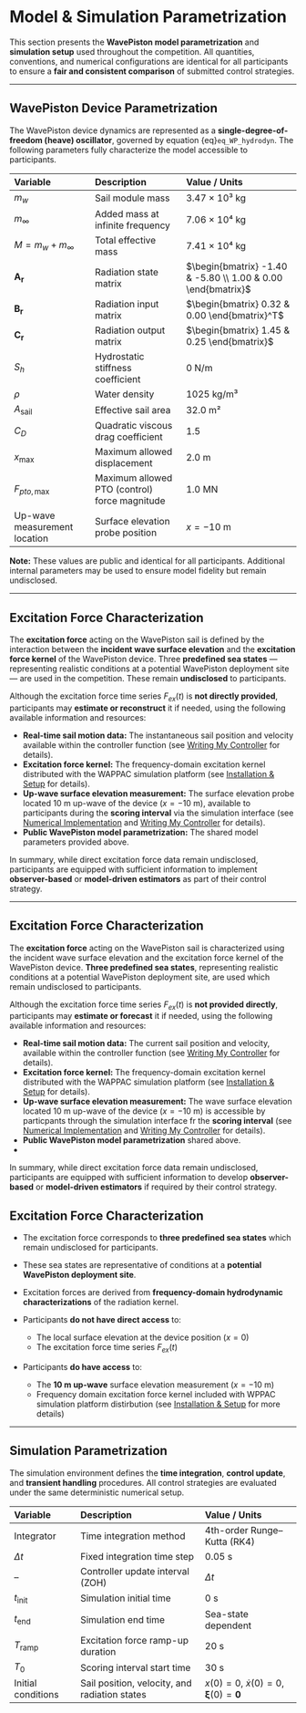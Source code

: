 # Model & Simulation Parametrization

This section presents the **WavePiston model parametrization** and **simulation setup** used throughout the competition.
All quantities, conventions, and numerical configurations are identical for all participants to ensure a **fair and consistent comparison** of submitted control strategies.

---

## WavePiston Device Parametrization

The WavePiston device dynamics are represented as a **single-degree-of-freedom (heave) oscillator**, governed by equation {eq}`eq_WP_hydrodyn`.
The following parameters fully characterize the model accessible to participants.


| Variable             | Description                           | Value / Units                                                |
| :------------------- | :------------------------------------ | :----------------------------------------------------------- |
| $m_w$                | Sail module mass                      | 3.47 × 10³ kg                                                |
| $m_\infty$           | Added mass at infinite frequency      | 7.06 × 10⁴ kg                                                |
| $M = m_w + m_\infty$ | Total effective mass                  | 7.41 × 10⁴ kg                                                |
| $\mathbf{A_r}$       | Radiation state matrix                | $\begin{bmatrix} -1.40 & -5.80 \\ 1.00 & 0.00 \end{bmatrix}$ |
| $\mathbf{B_r}$       | Radiation input matrix                | $\begin{bmatrix} 0.32 & 0.00 \end{bmatrix}^T$                |
| $\mathbf{C_r}$       | Radiation output matrix               | $\begin{bmatrix} 1.45 & 0.25 \end{bmatrix}$                  |
| $S_h$                | Hydrostatic stiffness coefficient     | 0 N/m                                                        |
| $\rho$               | Water density                         | 1025 kg/m³                                                   |
| $A_{\text{sail}}$    | Effective sail area                   | 32.0 m²                                                      |
| $C_D$                | Quadratic viscous drag coefficient    | 1.5                                                          |
| $x_{\max}$           | Maximum allowed displacement          | 2.0 m                                                        |
| $F_{pto,\max}$       | Maximum allowed PTO (control) force magnitude | 1.0 MN                                                       |
| Up-wave measurement location | Surface elevation probe position              | $x = -10$ m                                            |

**Note:** These values are public and identical for all participants. Additional internal parameters may be used to ensure model fidelity but remain undisclosed.

---

## Excitation Force Characterization

The **excitation force** acting on the WavePiston sail is defined by the interaction between the **incident wave surface elevation** and the **excitation force kernel** of the WavePiston device.
Three **predefined sea states** — representing realistic conditions at a potential WavePiston deployment site — are used in the competition. These remain **undisclosed** to participants.

Although the excitation force time series $F_{ex}(t)$ is **not directly provided**, participants may **estimate or reconstruct** it if needed, using the following available information and resources:

* **Real-time sail motion data:** The instantaneous sail position and velocity available within the controller function (see [Writing My Controller](...) for details).
* **Excitation force kernel:** The frequency-domain excitation kernel distributed with the WAPPAC simulation platform (see [Installation & Setup](...) for details).
* **Up-wave surface elevation measurement:** The surface elevation probe located 10 m up-wave of the device ($x = -10$ m), available to participants during the **scoring interval** via the simulation interface (see [Numerical Implementation](...) and [Writing My Controller](...) for details).
* **Public WavePiston model parametrization:** The shared model parameters provided above.

In summary, while direct excitation force data remain undisclosed, participants are equipped with sufficient information to implement **observer-based** or **model-driven estimators** as part of their control strategy.



---
## Excitation Force Characterization

The **excitation force** acting on the WavePiston sail is characterized using the incident wave surface elevation and the excitation force kernel of the WavePiston device.
**Three predefined sea states**, representing realistic conditions at a potential WavePiston deployment site, are used which remain undisclosed to participants.

Although the excitation force time series $F_{ex}(t)$ is **not provided directly**, participants may **estimate or forecast** it if needed, using the following available information and resources:

* **Real-time sail motion data:** The current sail position and velocity, available within the controller function (see [Writing My Controller](...) for details).
* **Excitation force kernel:** The frequency-domain excitation kernel distributed with the WAPPAC simulation platform (see [Installation & Setup](...) for details).
* **Up-wave surface elevation measurement:** The wave surface elevation located 10 m up-wave of the device ($x = -10$ m) is accessible by particpants through the simulation interface fr the **scoring interval** (see [Numerical Implementation](...) and [Writing My Controller](...) for details).
* **Public WavePiston model parametrization** shared above.
* 
In summary, while direct excitation force data remain undisclosed, participants are equipped with sufficient information to develop **observer-based** or **model-driven estimators** if required by their control strategy.



## Excitation Force Characterization

* The excitation force corresponds to **three predefined sea states** which remain undisclosed for participants.
* These sea states are representative of conditions at a **potential WavePiston deployment site**.
* Excitation forces are derived from **frequency-domain hydrodynamic characterizations** of the radiation kernel.
* Participants **do not have direct access** to:

  * The local surface elevation at the device position ($x = 0$)
  * The excitation force time series $F_{ex}(t)$
* Participants **do have access** to:

  * The **10 m up-wave** surface elevation measurement ($x = -10$ m)
  * Frequency domain excitation force kernel included with WPPAC simulation platform distirbution (see [Installation & Setup](...) for more details)

---

## Simulation Parametrization

The simulation environment defines the **time integration**, **control update**, and **transient handling** procedures.
All control strategies are evaluated under the same deterministic numerical setup.

| Variable                    | Description                                   | Value / Units                                          |
| :-------------------------- | :-------------------------------------------- |:-------------------------------------------------------|
| Integrator                  | Time integration method                       | 4th-order Runge–Kutta (RK4)                            |
| $\Delta t$                  | Fixed integration time step                   | 0.05 s                                                 |
| –                           | Controller update interval (ZOH)              | $\Delta t$                                             |
| $t_{\text{init}}$           | Simulation initial time                       | 0 s                                                    |
| $t_{\text{end}}$            | Simulation end time                           | Sea-state dependent                                    |
| $T_{\text{ramp}}$           | Excitation force ramp-up duration             | 20 s                                                   |
| $T_0$                       | Scoring interval start time                   | 30 s                                                   |
| Initial conditions          | Sail position, velocity, and radiation states | $x(0)=0$, $\dot{x}(0)=0$, $\mathbf{\xi}(0)=\mathbf{0}$ |
